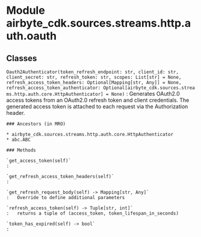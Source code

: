 Module airbyte_cdk.sources.streams.http.auth.oauth
==================================================

Classes
-------

`Oauth2Authenticator(token_refresh_endpoint: str, client_id: str, client_secret: str, refresh_token: str, scopes: List[str] = None, refresh_access_token_headers: Optional[Mapping[str, Any]] = None, refresh_access_token_authenticator: Optional[airbyte_cdk.sources.streams.http.auth.core.HttpAuthenticator] = None)`
:   Generates OAuth2.0 access tokens from an OAuth2.0 refresh token and client credentials.
    The generated access token is attached to each request via the Authorization header.

    ### Ancestors (in MRO)

    * airbyte_cdk.sources.streams.http.auth.core.HttpAuthenticator
    * abc.ABC

    ### Methods

    `get_access_token(self)`
    :

    `get_refresh_access_token_headers(self)`
    :

    `get_refresh_request_body(self) ‑> Mapping[str, Any]`
    :   Override to define additional parameters

    `refresh_access_token(self) ‑> Tuple[str, int]`
    :   returns a tuple of (access_token, token_lifespan_in_seconds)

    `token_has_expired(self) ‑> bool`
    :